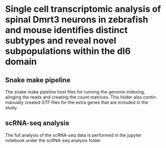 # Single cell transcriptomic analysis of spinal Dmrt3 neurons in zebrafish and mouse identifies distinct subtypes and reveal novel subpopulations within the dI6 domain

## Snake make pipeline
The snake make pipeline host files for running the genome indexing, alinging the reads and creating the count matrices. This folder also contin manually created GTF files for the extra genes that are included in the study.

## scRNA-seq analysis
The full analysis of the scRNA-seq data is performed in the jupyter notebook under the scRNA-seq analysis folder
